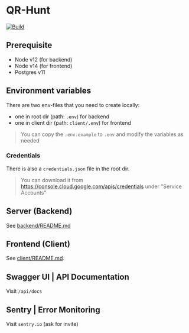 # QR-Hunt

[![Build](https://github.com/VictorWinberg/qr-hunt/workflows/Build/badge.svg)](https://github.com/VictorWinberg/qr-hunt/actions?query=workflow%3ABuild+branch%3Amaster)

## Prerequisite

- Node v12 (for backend)
- Node v14 (for frontend)
- Postgres v11

## Environment variables

There are two env-files that you need to create locally:
- one in root dir (path: `.env`) for backend
- one in client dir (path: `client/.env`) for frontend
> You can copy the `.env.example` to `.env` and modify the variables as needed

### Credentials

There is also a `credentials.json` file in the root dir.
> You can download it from https://console.cloud.google.com/apis/credentials under "Service Accounts"

## Server (Backend)

See [backend/README.md](backend/README.md)

## Frontend (Client)

See [client/README.md](client/README.md).

## Swagger UI | API Documentation
Visit `/api/docs`

## Sentry | Error Monitoring
Visit `sentry.io` (ask for invite)
